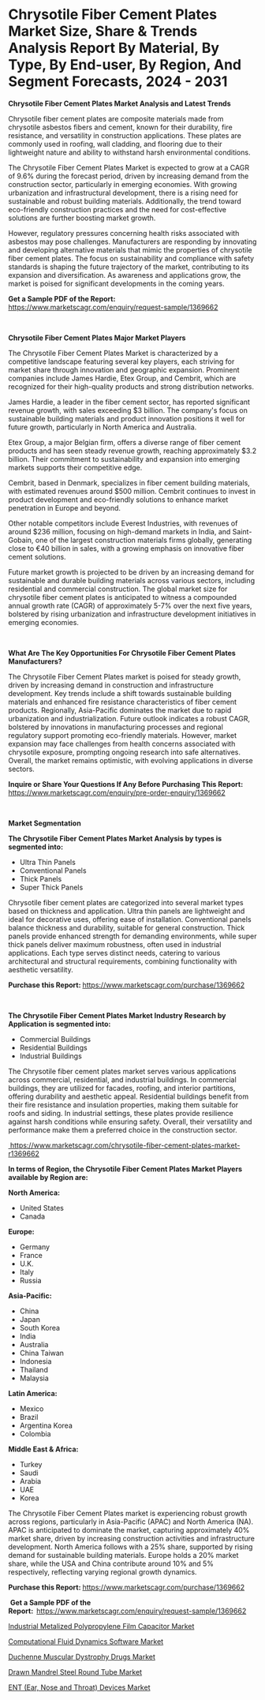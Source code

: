 <p><h1>Chrysotile Fiber Cement Plates Market Size, Share & Trends Analysis Report By Material, By Type, By End-user, By Region, And Segment Forecasts, 2024 - 2031</h1></p><p><strong>Chrysotile Fiber Cement Plates Market Analysis and Latest Trends</strong></p>
<p><p>Chrysotile fiber cement plates are composite materials made from chrysotile asbestos fibers and cement, known for their durability, fire resistance, and versatility in construction applications. These plates are commonly used in roofing, wall cladding, and flooring due to their lightweight nature and ability to withstand harsh environmental conditions.</p><p>The Chrysotile Fiber Cement Plates Market is expected to grow at a CAGR of 9.6% during the forecast period, driven by increasing demand from the construction sector, particularly in emerging economies. With growing urbanization and infrastructural development, there is a rising need for sustainable and robust building materials. Additionally, the trend toward eco-friendly construction practices and the need for cost-effective solutions are further boosting market growth. </p><p>However, regulatory pressures concerning health risks associated with asbestos may pose challenges. Manufacturers are responding by innovating and developing alternative materials that mimic the properties of chrysotile fiber cement plates. The focus on sustainability and compliance with safety standards is shaping the future trajectory of the market, contributing to its expansion and diversification. As awareness and applications grow, the market is poised for significant developments in the coming years.</p></p>
<p><strong>Get a Sample PDF of the Report:&nbsp;</strong> <a href="https://www.marketscagr.com/enquiry/request-sample/1369662?utm_campaign=1743&utm_medium=2&utm_source=Github&utm_content=ia&utm_term=06122024&utm_id=chrysotile-fiber-cement-plates">https://www.marketscagr.com/enquiry/request-sample/1369662</a></p>
<p>&nbsp;</p>
<p><strong>Chrysotile Fiber Cement Plates Major Market Players</strong></p>
<p><p>The Chrysotile Fiber Cement Plates Market is characterized by a competitive landscape featuring several key players, each striving for market share through innovation and geographic expansion. Prominent companies include James Hardie, Etex Group, and Cembrit, which are recognized for their high-quality products and strong distribution networks.</p><p>James Hardie, a leader in the fiber cement sector, has reported significant revenue growth, with sales exceeding $3 billion. The company's focus on sustainable building materials and product innovation positions it well for future growth, particularly in North America and Australia.</p><p>Etex Group, a major Belgian firm, offers a diverse range of fiber cement products and has seen steady revenue growth, reaching approximately $3.2 billion. Their commitment to sustainability and expansion into emerging markets supports their competitive edge.</p><p>Cembrit, based in Denmark, specializes in fiber cement building materials, with estimated revenues around $500 million. Cembrit continues to invest in product development and eco-friendly solutions to enhance market penetration in Europe and beyond.</p><p>Other notable competitors include Everest Industries, with revenues of around $236 million, focusing on high-demand markets in India, and Saint-Gobain, one of the largest construction materials firms globally, generating close to €40 billion in sales, with a growing emphasis on innovative fiber cement solutions.</p><p>Future market growth is projected to be driven by an increasing demand for sustainable and durable building materials across various sectors, including residential and commercial construction. The global market size for chrysotile fiber cement plates is anticipated to witness a compounded annual growth rate (CAGR) of approximately 5-7% over the next five years, bolstered by rising urbanization and infrastructure development initiatives in emerging economies.</p></p>
<p>&nbsp;</p>
<p><strong>What Are The Key Opportunities For Chrysotile Fiber Cement Plates Manufacturers?</strong></p>
<p><p>The Chrysotile Fiber Cement Plates market is poised for steady growth, driven by increasing demand in construction and infrastructure development. Key trends include a shift towards sustainable building materials and enhanced fire resistance characteristics of fiber cement products. Regionally, Asia-Pacific dominates the market due to rapid urbanization and industrialization. Future outlook indicates a robust CAGR, bolstered by innovations in manufacturing processes and regional regulatory support promoting eco-friendly materials. However, market expansion may face challenges from health concerns associated with chrysotile exposure, prompting ongoing research into safe alternatives. Overall, the market remains optimistic, with evolving applications in diverse sectors.</p></p>
<p><strong>Inquire or Share Your Questions If Any Before Purchasing This Report:</strong> <a href="https://www.marketscagr.com/enquiry/pre-order-enquiry/1369662?utm_campaign=1743&utm_medium=2&utm_source=Github&utm_content=ia&utm_term=06122024&utm_id=chrysotile-fiber-cement-plates">https://www.marketscagr.com/enquiry/pre-order-enquiry/1369662</a></p>
<p>&nbsp;</p>
<p><strong>Market Segmentation</strong></p>
<p><strong>The Chrysotile Fiber Cement Plates Market Analysis by types is segmented into:</strong></p>
<p><ul><li>Ultra Thin Panels</li><li>Conventional Panels</li><li>Thick Panels</li><li>Super Thick Panels</li></ul></p>
<p><p>Chrysotile fiber cement plates are categorized into several market types based on thickness and application. Ultra thin panels are lightweight and ideal for decorative uses, offering ease of installation. Conventional panels balance thickness and durability, suitable for general construction. Thick panels provide enhanced strength for demanding environments, while super thick panels deliver maximum robustness, often used in industrial applications. Each type serves distinct needs, catering to various architectural and structural requirements, combining functionality with aesthetic versatility.</p></p>
<p><strong>Purchase this Report:&nbsp;</strong><a href="https://www.marketscagr.com/purchase/1369662?utm_campaign=1743&utm_medium=2&utm_source=Github&utm_content=ia&utm_term=06122024&utm_id=chrysotile-fiber-cement-plates">https://www.marketscagr.com/purchase/1369662</a></p>
<p>&nbsp;</p>
<p><strong>The Chrysotile Fiber Cement Plates Market Industry Research by Application is segmented into:</strong></p>
<p><ul><li>Commercial Buildings</li><li>Residential Buildings</li><li>Industrial Buildings</li></ul></p>
<p><p>The Chrysotile fiber cement plates market serves various applications across commercial, residential, and industrial buildings. In commercial buildings, they are utilized for facades, roofing, and interior partitions, offering durability and aesthetic appeal. Residential buildings benefit from their fire resistance and insulation properties, making them suitable for roofs and siding. In industrial settings, these plates provide resilience against harsh conditions while ensuring safety. Overall, their versatility and performance make them a preferred choice in the construction sector.</p></p>
<p><a href="https://www.marketscagr.com/chrysotile-fiber-cement-plates-market-r1369662?utm_campaign=1743&utm_medium=2&utm_source=Github&utm_content=ia&utm_term=06122024&utm_id=chrysotile-fiber-cement-plates">&nbsp;https://www.marketscagr.com/chrysotile-fiber-cement-plates-market-r1369662</a></p>
<p><strong>In terms of Region, the Chrysotile Fiber Cement Plates Market Players available by Region are:</strong></p>
<p>
    <p> <strong> North America: </strong>
        <ul>
            <li>United States</li>
            <li>Canada</li>
        </ul>
        </p> 
    <p> <strong> Europe: </strong>
        <ul>
            <li>Germany</li>
            <li>France</li>
            <li>U.K.</li>
            <li>Italy</li>
            <li>Russia</li>
        </ul>
        </p> 
    <p> <strong> Asia-Pacific: </strong>
        <ul>
            <li>China</li>
            <li>Japan</li>
            <li>South Korea</li>
            <li>India</li>
            <li>Australia</li>
            <li>China Taiwan</li>
            <li>Indonesia</li>
            <li>Thailand</li>
            <li>Malaysia</li>
        </ul>
        </p> 
    <p> <strong> Latin America: </strong>
        <ul>
            <li>Mexico</li>
            <li>Brazil</li>
            <li>Argentina Korea</li>
            <li>Colombia</li>
        </ul>
        </p> 
    <p> <strong> Middle East & Africa: </strong>
        <ul>
            <li>Turkey</li>
            <li>Saudi</li>
            <li>Arabia</li>
            <li>UAE</li>
            <li>Korea</li>
        </ul>
    </p>
    </p>
<p><p>The Chrysotile Fiber Cement Plates market is experiencing robust growth across regions, particularly in Asia-Pacific (APAC) and North America (NA). APAC is anticipated to dominate the market, capturing approximately 40% market share, driven by increasing construction activities and infrastructure development. North America follows with a 25% share, supported by rising demand for sustainable building materials. Europe holds a 20% market share, while the USA and China contribute around 10% and 5% respectively, reflecting varying regional growth dynamics.</p></p>
<p><strong>Purchase this Report: </strong><a href="https://www.marketscagr.com/purchase/1369662?utm_campaign=1743&utm_medium=2&utm_source=Github&utm_content=ia&utm_term=06122024&utm_id=chrysotile-fiber-cement-plates">https://www.marketscagr.com/purchase/1369662</a></p>
<p>&nbsp;<strong>Get a Sample PDF of the Report:&nbsp;&nbsp;</strong><a href="https://www.marketscagr.com/enquiry/request-sample/1369662?utm_campaign=1743&utm_medium=2&utm_source=Github&utm_content=ia&utm_term=06122024&utm_id=chrysotile-fiber-cement-plates">https://www.marketscagr.com/enquiry/request-sample/1369662</a></p>
<p><strong></strong></p>
<p><p><a href="https://issuu.com/reportprime-2/docs/industrial-metalized-polypropylene-film-capacitor-?utm_campaign=1743&utm_medium=2&utm_source=Github&utm_content=ia&utm_term=06122024&utm_id=chrysotile-fiber-cement-plates">Industrial Metalized Polypropylene Film Capacitor Market</a></p><p><a href="https://www.linkedin.com/pulse/computational-fluid-dynamics-software-market-investigation-t1ebe?utm_campaign=1743&utm_medium=2&utm_source=Github&utm_content=ia&utm_term=06122024&utm_id=chrysotile-fiber-cement-plates">Computational Fluid Dynamics Software Market</a></p><p><a href="https://www.linkedin.com/pulse/duchenne-muscular-dystrophy-drugs-market-analysis-major-iuume?utm_campaign=1743&utm_medium=2&utm_source=Github&utm_content=ia&utm_term=06122024&utm_id=chrysotile-fiber-cement-plates">Duchenne Muscular Dystrophy Drugs Market</a></p><p><a href="https://issuu.com/reportprime-2/docs/drawn-mandrel-steel-round-tube-market-size-2030.pp?utm_campaign=1743&utm_medium=2&utm_source=Github&utm_content=ia&utm_term=06122024&utm_id=chrysotile-fiber-cement-plates">Drawn Mandrel Steel Round Tube Market</a></p><p><a href="https://github.com/mookiesville/Market-Research-Report-List-1/blob/main/ent-ear-nose-and-throat-devices-market.md?utm_campaign=1743&utm_medium=2&utm_source=Github&utm_content=ia&utm_term=06122024&utm_id=chrysotile-fiber-cement-plates">ENT (Ear, Nose and Throat) Devices Market</a></p></p>